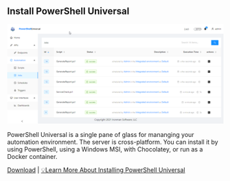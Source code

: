## Install PowerShell Universal

<p align="center">
  <img src="../../images/splash.png" alt="PowerShell Universal" />
</p>


PowerShell Universal is a single pane of glass for mananging your automation environment. The server is cross-platform. You can install it by using PowerShell, using a Windows MSI, with Chocolatey, or run as a Docker container. 

[Download](https://ironmansoftware.com/powershell-universal/downloads) | [💡Learn More About Installing PowerShell Universal](https://docs.powershelluniversal.com/getting-started)